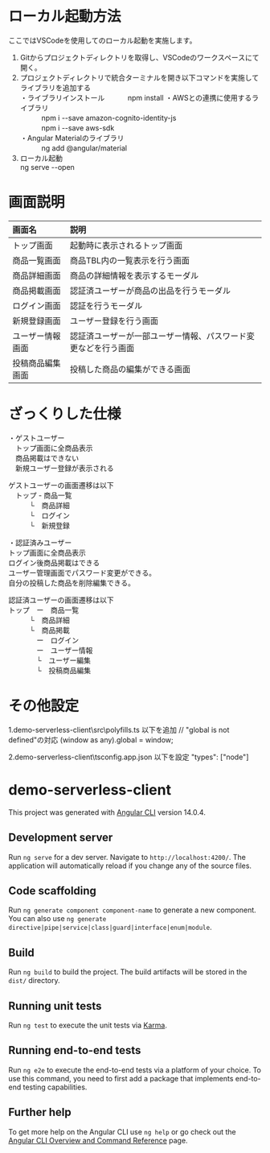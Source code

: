 # ローカル起動方法
ここではVSCodeを使用してのローカル起動を実施します。									
1. Gitからプロジェクトディレクトリを取得し、VSCodeのワークスペースにて開く。									
2. プロジェクトディレクトリで統合ターミナルを開き以下コマンドを実施してライブラリを追加する  
	・ライブラリインストール
　　　npm install
	・AWSとの連携に使用するライブラリ  
　　　npm i --save amazon-cognito-identity-js  
　　　npm i --save aws-sdk  
	・Angular Materialのライブラリ  
　　　ng add @angular/material  							
3. ローカル起動									
	ng serve --open								


# 画面説明
|画面名|説明|
|:---|:----|
|トップ画面|起動時に表示されるトップ画面|
|商品一覧画面|商品TBL内の一覧表示を行う画面|
|商品詳細画面|商品の詳細情報を表示するモーダル|
|商品掲載画面|認証済ユーザーが商品の出品を行うモーダル|
|ログイン画面|認証を行うモーダル|
|新規登録画面|ユーザー登録を行う画面|
|ユーザー情報画面|認証済ユーザーが一部ユーザー情報、パスワード変更などを行う画面|
|投稿商品編集画面|投稿した商品の編集ができる画面|



# ざっくりした仕様
・ゲストユーザー<br>
　トップ画面に全商品表示<br>
　商品掲載はできない<br>
　新規ユーザー登録が表示される<br>

ゲストユーザーの画面遷移は以下<br>
　トップ - 商品一覧<br>
　　　└　商品詳細<br>
　　　└　ログイン<br>
　　　└　新規登録<br>


・認証済みユーザー<br>
トップ画面に全商品表示<br>
ログイン後商品掲載はできる<br>
ユーザー管理画面でパスワード変更ができる。<br>
自分の投稿した商品を削除編集できる。<br>

認証済ユーザーの画面遷移は以下<br>
トップ　ー　商品一覧<br>
　　　└　商品詳細<br>
　　　└　商品掲載<br>
　　　　ー　ログイン<br>
　　　　ー　ユーザー情報<br>
　　　　└　ユーザー編集<br>
　　　　└　投稿商品編集<br>

# その他設定
1.demo-serverless-client\src\polyfills.ts
以下を追加
// "global is not defined"の対応
(window as any).global = window;

2.demo-serverless-client\tsconfig.app.json
以下を設定
"types": ["node"]


# demo-serverless-client

This project was generated with [Angular CLI](https://github.com/angular/angular-cli) version 14.0.4.

## Development server

Run `ng serve` for a dev server. Navigate to `http://localhost:4200/`. The application will automatically reload if you change any of the source files.

## Code scaffolding

Run `ng generate component component-name` to generate a new component. You can also use `ng generate directive|pipe|service|class|guard|interface|enum|module`.

## Build

Run `ng build` to build the project. The build artifacts will be stored in the `dist/` directory.

## Running unit tests

Run `ng test` to execute the unit tests via [Karma](https://karma-runner.github.io).

## Running end-to-end tests

Run `ng e2e` to execute the end-to-end tests via a platform of your choice. To use this command, you need to first add a package that implements end-to-end testing capabilities.

## Further help

To get more help on the Angular CLI use `ng help` or go check out the [Angular CLI Overview and Command Reference](https://angular.io/cli) page.
